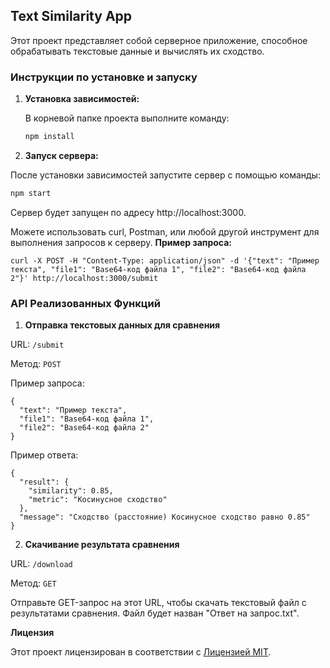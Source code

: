 ## Text Similarity App

Этот проект представляет собой серверное приложение, способное обрабатывать текстовые данные и вычислять их сходство.

### Инструкции по установке и запуску

1. **Установка зависимостей:**

   В корневой папке проекта выполните команду:

   ```bash
   npm install

2. **Запуск сервера:**

После установки зависимостей запустите сервер с помощью команды:
```bash
npm start
```
Сервер будет запущен по адресу http://localhost:3000.

Можете использовать curl, Postman, или любой другой инструмент для выполнения запросов к серверу.
**Пример запроса:**
```
curl -X POST -H "Content-Type: application/json" -d '{"text": "Пример текста", "file1": "Base64-код файла 1", "file2": "Base64-код файла 2"}' http://localhost:3000/submit
```

  
### API Реализованных Функций
1. **Отправка текстовых данных для сравнения**
   
URL: `/submit`

Метод: `POST`

Пример запроса:
```
{
  "text": "Пример текста",
  "file1": "Base64-код файла 1",
  "file2": "Base64-код файла 2"
}

```
Пример ответа:

```
{
  "result": {
    "similarity": 0.85,
    "metric": "Косинусное сходство"
  },
  "message": "Сходство (расстояние) Косинусное сходство равно 0.85"
}
```
2. **Скачивание результата сравнения**
   
URL: `/download`

Метод: `GET`

Отправьте GET-запрос на этот URL, чтобы скачать текстовый файл с результатами сравнения. Файл будет назван "Ответ на запрос.txt".

  
  
**Лицензия**

Этот проект лицензирован в соответствии с [Лицензией MIT](LICENSE).